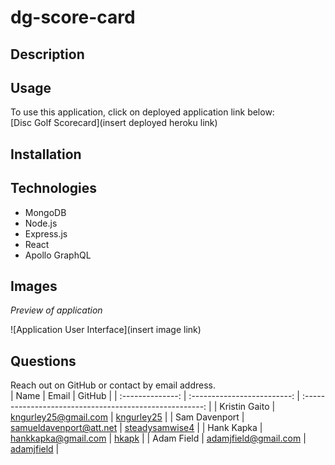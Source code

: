 # dg-score-card

## Description

## Usage
To use this application, click on deployed application link below:  
[Disc Golf Scorecard](insert deployed heroku link)

## Installation

## Technologies
- MongoDB
- Node.js
- Express.js
- React
- Apollo GraphQL

## Images
*Preview of application*

![Application User Interface](insert image link)

## Questions
Reach out on GitHub or contact by email address.  
|       Name       |            Email            |                         GitHub                          |
| :--------------: | :-------------------------: | :-----------------------------------------------------: |
|  Kristin Gaito   |    kngurley25@gmail.com     |     [kngurley25](https://www.github.com/kngurley25)     |
|  Sam Davenport   |   samueldavenport@att.net   | [steadysamwise4](https://www.github.com/steadysamwise4) |
|    Hank Kapka    |     hankkapka@gmail.com     |          [hkapk](https://www.github.com/hkapk)          |
|    Adam Field    |     adamjfield@gmail.com    |     [adamjfield](https://www.github.com/adamjfield)     |
